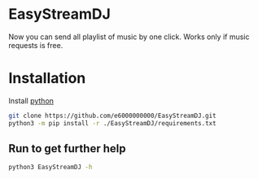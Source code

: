 # EasyStreamDJ
Now you can send all playlist of music by one click.
Works only if music requests is free.

# Installation
Install [python](https://www.python.org/downloads/)
```bash
git clone https://github.com/e6000000000/EasyStreamDJ.git
python3 -m pip install -r ./EasyStreamDJ/requirements.txt
```

## Run to get further help
```bash
python3 EasyStreamDJ -h
```

